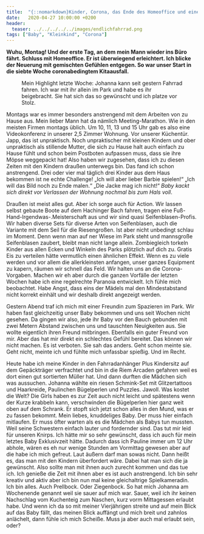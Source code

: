 ```yaml
---
title:  "{::nomarkdown}Kinder, Corona, das Ende des Homeoffice und einer kommt immer zu kurz{:/}"
date:   2020-04-27 10:00:00 +0200
header:
  teaser: ../../../../../images/endlichfahrrad.png
tags: ["Baby", "Kleinkind", "Corona"]
---
```


**Wuhu, Montag! Und der erste Tag, an dem mein Mann wieder ins Büro fährt. Schluss mit Homeoffice. Er ist überwiegend erleichtert. Ich blicke der Neuerung mit gemischten Gefühlen entgegen. So war unser Start in die siebte Woche coronabedingtem Kitaausfall.**

<figure>
  <img src="../../../../../images/endlichfahrrad.png" alt="">
  <figcaption>Mein Highlight letzte Woche: Johanna kann seit gestern Fahrrad fahren. Ich war mit ihr allein im Park und habe es ihr beigebracht. Sie hat sich das so gewünscht und ich platze vor Stolz.</figcaption>
</figure>

Montags war es immer besonders anstrengend mit dem Arbeiten von zu Hause aus. Mein lieber Mann hat da nämlich Meeting-Marathon. Wie in den meisten Firmen montags üblich. Um 10, 11, 13 und 15 Uhr gab es also eine Videokonferenz in unserer 2,5 Zimmer Wohnung. Vor unserer Küchentür. Japp, das ist unpraktisch. Noch unpraktischer mit kleinen Kindern und ober unpraktisch als stillende Mutter, die sich zu Hause halt auch einfach zu Hause fühlt und schon beim Postboten aufpassen muss, dass sie ihre Möpse weggepackt hat! Also haben wir zugesehen, dass ich zu diesen Zeiten mit den Kindern draußen unterwegs bin. Das fand ich schon anstrengend. Drei oder vier mal täglich drei Kinder aus dem Haus bekommen ist ne echte Challenge! „Ich will aber lieber Barbie spielen!“ „Ich will das Bild noch zu Ende malen.“ „Die Jacke mag ich nicht!“ *Baby kackt sich direkt vor Verlassen der Wohnung nochmal bis zum Hals voll*.

Draußen ist meist alles gut. Aber ich sorge auch für Action. Wir lassen selbst gebaute Boote auf dem Hachinger Bach fahren, tragen eine Fuß-Hand-Irgendwas-.Meisterschaft aus und wir sind quasi Seifenblasen-Profis. Wir haben diverse Sets für diverse Arten von Seifenblasen, auch die Variante mit dem Seil für die Riesengroßen. Ist aber nicht unbedingt schlau im Moment. Denn wenn man auf ner Wiese im Park steht und mannsgroße Seifenblasen zaubert, bleibt man nicht lange allein. Zombiegleich torkeln Kinder aus allen Ecken und Winkeln des Parks plötzlich auf dich zu. Gratis Eis zu verteilen hätte vermutlich einen ähnlichen Effekt. Wenn es zu viele werden und vor allem die allerkleinsten anfangen, unser ganzes Equipment zu kapern, räumen wir schnell das Feld. Wir halten uns an die Corona-Vorgaben. Machen wir eh aber durch die ganzen Vorfälle der letzten Wochen habe ich eine regelrechte Paranoia entwickelt. Ich fühle mich beobachtet. Habe Angst, dass eins der Mädels mal den Mindestabstand nicht korrekt einhält und wir deshalb direkt angezeigt werden.

Gestern Abend traf ich mich mit einer Freundin zum Spazieren im Park. Wir haben fast gleichzeitig unser Baby bekommen und uns seit Wochen nicht gesehen. Da gingen wir also, jede ihr Baby vor den Bauch gebunden mit zwei Metern Abstand zwischen uns und tauschten Neuigkeiten aus. Sie wollte eigentlich ihren Freund mitbringen. Ebenfalls ein guter Freund von mir. Aber das hat mir direkt ein schlechtes Gefühl bereitet. Das können wir nicht machen. Es ist verboten. Sie sah das anders. Geht schon meinte sie. Geht nicht, meinte ich und fühlte mich unfassbar spießig. Und im Recht. 

Heute habe ich meine Kinder in den Fahrradanhänger Plus Kindersitz auf dem Gepäckträger verfrachtet und bin in die Riem Arcaden gefahren weil es dort einen gut sortierten Müller hat. Und dann durften die Mädchen sich was aussuchen. Johanna wählte ein riesen Schmink-Set mit Glitzertattoos und Haarkreide, Paulinchen Bügelperlen und Puzzles. Jawoll. Was kostet die Welt? Die Girls haben es zur Zeit auch nicht leicht und spätestens wenn der Kurze krabbeln kann, verschwinden die Bügelperlen hier ganz weit oben auf dem Schrank. Er stopft sich jetzt schon alles in den Mund, was er zu fassen bekommt. Mein liebes, knuddeliges Baby. Der muss hier einfach mitlaufen. Er muss öfter warten als es die Mädchen als Babys tun mussten. Weil seine Schwestern einfach lauter und fordernder sind. Das tut mir leid für unseren Knirps. Ich hätte mir so sehr gewünscht, dass ich auch für mein letztes Baby Exklusivzeit hätte. Dadurch dass ich Pauline immer um 12 Uhr abhole, wären es eh nur wenige Stunden am Vormittag gewesen aber auf die habe ich mich gefreut. Laut äußern darf man sowas nicht. Dann heißt es, das man mit den Kindern überfordert wäre. Dabei hat man sich die ja gewünscht. Also sollte man mit ihnen auch zurecht kommen und das tue ich. Ich genieße die Zeit mit ihnen aber es ist auch anstrengend. Ich bin sehr kreativ und aktiv aber ich bin nun mal keine gleichaltrige Spielkameradin. Ich bin alles. Auch Prellbock. Oder Ziegenbock. So hat mich Johanna am Wochenende genannt weil sie sauer auf mich war. Sauer, weil ich ihr keinen Nachschlag vom Kuchenteig zum Naschen, kurz vorm Mittagessen erlaubt habe. Und wenn ich da so mit meiner Vierjährigen streite und auf mein Blick auf das Baby fällt, das meinen Blick auffängt und mich breit und zahnlos anlächelt, dann fühle ich mich Scheiße. Muss ja aber auch mal erlaubt sein, oder?




 






 





  


  






					 


 
 








